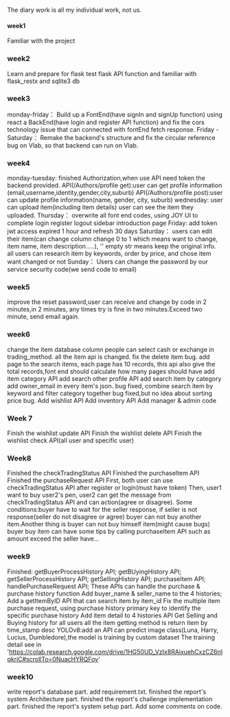 The diary work is all my individual work, not us.
#### week1
Familiar with the project
### week2
Learn and prepare for flask
test flask API function and familiar with flask_restx and sqlite3 db
### week3
monday-friday：
Build up a FontEnd(have signIn and signUp function) using react
a BackEnd(have login and register API function) and fix the cors technology issue  that can connected with fontEnd fetch response. 
Friday - Saturday：
Remake the backend's structure and fix the circular reference bug on Vlab, so that backend can run on Vlab.
### week4
monday-tuesday:
finished Authorization,when use API need token the backend provided.
API(/Authors/profile get):user can get profile information (email,username,identity,gender,city,suburb)
API(/Authors/profile post):user can update profile information(name, gender, city, suburb)
wednesday:
user can upload item(including item details)
user can see the item they uploaded.
Thursday：
overwrite all font end codes, using JOY UI to complete login register logout sidebar introduction page
Friday:
add token jwt access expired 1 hour and refresh 30 days
Saturday：
users can edit their item(can change column change 0 to 1 which means want to change, item name, item description.....), '' empty str means keep the original info.
all users can research item by keywords, order by price, and chose item want changed or not
Sunday：
Users can change the password by our service security code(we send code to email)
### week5
improve the reset password,user can receive and change by code in 2 minutes,in 2 minutes, any times try is fine in two minutes.Exceed two minute, send email again.
### week6
change the item database column people can select cash or exchange in trading_method.
all the item api is changed.
fix the delete item bug.
add page to the search items, each page has 10 records, this api also give the total records,font end should calculate how many pages should have
add item category API
add search other profile API
add search item by category
add owner_email in every item's json.
bug fixed, combine search item by keyword and filter category together
bug fixed,but no idea about sorting price bug.
Add wishlist API
Add inventory API
Add manager & admin code
### Week 7
Finish the wishlist update API
Finish the wishlist delete API
Finish the wishlist check API(all user and specific user)
### Week8
Finished the checkTradingStatus API
Finished the purchaseItem API
Finished the purchaseRequest API
First, both user can use checkTradingStatus API after register or login(must have token)
Then, user1 want to buy user2's pen, user2 can get the message from checkTradingStatus API
and can action(agree or disagree).
Some conditions:buyer have to wait for the seller response, if seller is not response(seller do not disagree or agree)
buyer can not buy another item.Another thing is buyer can not buy himself item(might cause bugs)
buyer buy item can have some tips by calling purchaseItem API such as amount exceed the seller have... 
### week9
Finished:
getBuyerProcessHistory API;
getBUyingHistory API;
getSellerProcessHistory API;
getSellingHistory API;
purchaseItem API;
handlePurchaseRequest API;
These APIs can handle the purchase & purchase history function
Add buyer_name & seller_name to the 4 histories;
Add a getItemByID API that can search item by item_id
Fix the multiple item purchase request, using purchase history primary key to identify the specific purchase history
Add item detail to 4 histories API
Get Selling and Buying history for all users
all the item getting method is return item by time_stamp desc 
YOLOv8:add an API can predict image class(Luna, Harry, Lucius, Dumbledore),the model is training by custom dataset
The training detail see in 'https://colab.research.google.com/drive/1HG50UD_VzIx8RAixuehCxzCZ6nIqkriC#scrollTo=0NuacHYRQFov'
### week10
write report's database part.
add requirement.txt.
finished the report's system Architecture part.
finished the report's challenge implementation part.
finished the report's system setup part.
Add some comments on code.